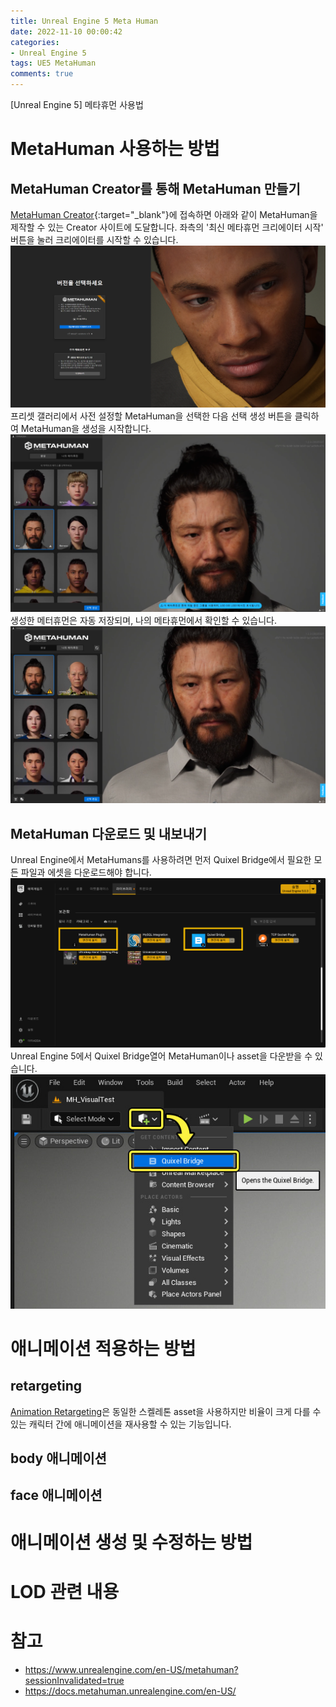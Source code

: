 ```yaml
---
title: Unreal Engine 5 Meta Human
date: 2022-11-10 00:00:42
categories:
- Unreal Engine 5
tags: UE5 MetaHuman
comments: true
---
```



[Unreal Engine 5] 메타휴먼 사용법

<!-- more -->

# MetaHuman 사용하는 방법
## MetaHuman Creator를 통해 MetaHuman 만들기
[MetaHuman Creator](https://metahuman.unrealengine.com/){:target="_blank"}에 접속하면 아래와 같이 MetaHuman을 제작할 수 있는 Creator 사이트에 도달합니다. 좌측의 '최신 메타휴먼 크리에이터 시작' 버튼을 눌러 크리에이터를 시작할 수 있습니다.
![MetaHuman_Creator_start](/assets/images/Image_UE5/MetaHuman_Creater_start.png)
프리셋 갤러리에서 사전 설정할 MetaHuman을 선택한 다음 선택 생성 버튼을 클릭하여 MetaHuman을 생성을 시작합니다.
![MetaHuman_Create](/assets/images/Image_UE5/MetaHuman_create.png)
생성한 메터휴먼은 자동 저장되며, 나의 메타휴먼에서 확인할 수 있습니다.
![MetaHuman_Create](/assets/images/Image_UE5/my_MetaHuman.png)
## MetaHuman 다운로드 및 내보내기
Unreal Engine에서 MetaHumans를 사용하려면 먼저 Quixel Bridge에서 필요한 모든 파일과 에셋을 다운로드해야 합니다.
![plugin](/assets/images/Image_UE5/plugin.png)
Unreal Engine 5에서 Quixel Bridge열어 MetaHuman이나 asset을 다운받을 수 있습니다.
![Quixel Bridge](/assets/images/Image_UE5/bridge-5_0-open-bridge.webp)

# 애니메이션 적용하는 방법 
## retargeting
[Animation Retargeting](https://docs.unrealengine.com/5.0/en-US/animation-retargeting-in-unreal-engine/)은 동일한 스켈레톤 asset을 사용하지만 비율이 크게 다를 수 있는 캐릭터 간에 애니메이션을 재사용할 수 있는 기능입니다.

## body 애니메이션
## face 애니메이션

# 애니메이션 생성 및 수정하는 방법

# LOD 관련 내용

# 참고
* https://www.unrealengine.com/en-US/metahuman?sessionInvalidated=true
* https://docs.metahuman.unrealengine.com/en-US/
